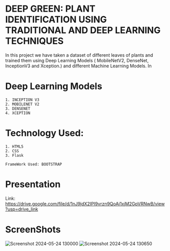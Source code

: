 
# DEEP GREEN: PLANT IDENTIFICATION USING TRADITIONAL AND DEEP LEARNING TECHNIQUES

In this project we have taken a dataset of different leaves of plants and trained them using Deep Learning Models ( MobileNetV2, DenseNet, InceptionV3 and Xception.) and different Machine Learning Models. In

# Deep Learning Models
    1. INCEPTION V3
    2. MOBILENET V2
    3. DENSENET
    4. XCEPTION


# Technology Used:
    1. HTML5
    2. CSS
    3. Flask 
    
    FrameWork Used: BOOTSTRAP

#

# Presentation 
Link: https://drive.google.com/file/d/1nJ9jdX2IPI9vrzn9QoAi1xjM2GpVRNwB/view?usp=drive_link

# ScreenShots
![Screenshot 2024-05-24 130000](https://github.com/Karannbeer/DEEP-GREEN-PLANT-IDENTIFICATION-USING-TRADITIONAL-AND-DEEP-LEARNING-TECHNIQUES/assets/136956467/26e84567-81fc-4747-a565-bb58d140c7fd)
![Screenshot 2024-05-24 130650](https://github.com/Karannbeer/DEEP-GREEN-PLANT-IDENTIFICATION-USING-TRADITIONAL-AND-DEEP-LEARNING-TECHNIQUES/assets/136956467/574575ca-dbfa-4b86-b167-e54d5333c753)
